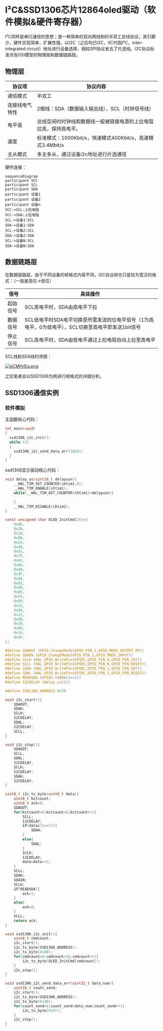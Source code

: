 # I²C&SSD1306芯片12864oled驱动（软件模拟&硬件寄存器）

I²C同样是串行通信的思想；是一种简单的双向两线制的半双工总线协议，其引脚少，硬件实现简单，扩展性强，以I2C（之后均已I2C，IIC代指I²C，inter-integrated circuit）地址进行设备选择，相较SPI协议省去了片选线。I2C协议标准涉及OSI模型的物理层和数据链路层。

## 物理层

| 协议项         | 协议内容                                                     |
| -------------- | ------------------------------------------------------------ |
| 通信模式       | 半双工                                                       |
| 连接线电气特性 | 2根线：SDA（数据输入输出线），SCL（时钟信号线）              |
| 电平值         | 总线空闲时时钟线和数据线一般被链接电源的上拉电阻拉高，保持高电平。 |
| 速度           | 标准模式：1000Kbit/s，快速模式400Kbit/s，高速模式3.4Mbit/s   |
| 主从模式       | 多主多从，通过设备i2c地址进行片选通信                        |

硬件连接：

```mermaid
sequenceDiagram
participant VCC
participant SCL
participant SDA
participant 设备1
participant 设备2
participant 设备n
VCC->SCL:上拉电阻
VCC->SDA:上拉电阻
SCL->设备1:SCL
SDA->设备1:SDA
SCL->设备2:SCL
SDA->设备2:SDA
SCL->设备N:SCL
SDA->设备N:SDA
```

## 数据链路层

在数据链路层，由于不同设备的帧格式内容不同，I2C协议帧也只是较为宽泛的格式：（一般是高位->低位）

| 信号     | 具体操作                                                     |
| -------- | ------------------------------------------------------------ |
| 起始信号 | SCL高电平时，SDA由高电平下拉                                 |
| 数据信号 | SCL低电平时SDA电平切换至所需发送的位电平信号（1为高电平，0为低电平），SCL切换至高电平即发送1bit信号 |
| 停止信号 | SCL高电平时，SDA由低电平通过上拉电阻自动上拉至高电平         |

SCL线和SDA线时序图：

[![pCMHrEq.png](https://s1.ax1x.com/2023/06/16/pCMHrEq.png)](https://imgse.com/i/pCMHrEq)

之后笔者会以SSD1306为例进行帧格式的详细分析。

## SSD1306通信实例

### 软件模拟

主函数核心代码：

```c
int main(void)
{
  ssd1306_i2c_init();
  while (1)
  {
    ssd1306_i2c_send_data_arr(1024);
  }
}
```

ssd1306显示驱动核心代码：

```c
void delay_us(uint16_t delayusn){
    __HAL_TIM_SET_COUNTER(&htim1,0);
    __HAL_TIM_ENABLE(&htim1);
    while(__HAL_TIM_GET_COUNTER(&htim1)<delayusn){
        
    }
    __HAL_TIM_DISABLE(&htim1);
}

const unsigned char OLED_InitCmd[26]={
    0xAE,
    0x20,
    0x10,
    0xB0,
    0xC8,
    0x40,                              
    0x81,
    0x7F,
    0xA1,
    0xA6,
    0xA8,
    0x3F,
    0xA4,
    0xD3,
    0x00,
    0xD5,
    0xF0,
    0xD9,
    0x22,
    0xDA,
    0x12,
    0xDB,
    0x20,
    0x8D,
    0x14,
    0xAF,   
};

#define SDAOUT (GPIO_ChangeMode(GPIO_PIN_1,GPIO_MODE_OUTPUT_PP))
#define SDAIN (GPIO_ChangeMode(GPIO_PIN_1,GPIO_MODE_INPUT))
#define SCLH (HAL_GPIO_WritePin(GPIOC,GPIO_PIN_0,GPIO_PIN_SET))
#define SCLL (HAL_GPIO_WritePin(GPIOC,GPIO_PIN_0,GPIO_PIN_RESET))
#define SDAH (HAL_GPIO_WritePin(GPIOC,GPIO_PIN_1,GPIO_PIN_SET))
#define SDAL (HAL_GPIO_WritePin(GPIOC,GPIO_PIN_1,GPIO_PIN_RESET))
#define READSDA (GPIOC->IDR&(1<<1))
#define I2CDELAY (delay_us(1))

#define SSD1306_ADDRESS 0x78

void i2c_start(){
    SDAOUT;
    SDAH;
    SCLH;
    I2CDELAY;
    SDAL;
    I2CDELAY;
    SCLL;
}

void i2c_stop(){
    SDAOUT;
    SCLL;
    SDAL;
    I2CDELAY;
    SCLH;
    I2CDELAY;
    SDAH;
    I2CDELAY;
}

uint8_t i2c_tx_byte(uint8_t data){
    uint8_t bitcount;
    uint8_t ack=0;
    SDAOUT;
    for(bitcount=0;bitcount<8;bitcount++){
        SCLL;
        I2CDELAY;
        if(data&(1<<7)){
            SDAH;
        }
        else{
            SDAL;
        }
        SCLH;
        I2CDELAY;
        data=data<<1;
    }
    SCLL;
    SDAH;
    SDAIN;
    SCLH;
    if(READSDA){
        ack=1;
    }
    else{
        ack=0;
    }
    SCLL;
    return ack;
}

void ssd1306_i2c_init(){
    uint8_t cmdcount;
    i2c_start();
    i2c_tx_byte(SSD1306_ADDRESS);
    i2c_tx_byte(0x00);
    for(cmdcount=0;cmdcount<26;cmdcount++){
        i2c_tx_byte(OLED_InitCmd[cmdcount]);
    }
    i2c_stop();
}

void ssd1306_i2c_send_data_arr(uint32_t data_num){
    uint16_t count_send;
    i2c_start();
    i2c_tx_byte(SSD1306_ADDRESS);
    i2c_tx_byte(0x40);
    for(count_send=0;count_send<data_num;count_send++){
        i2c_tx_byte(0xFF);
    }
    i2c_stop();
}
```

